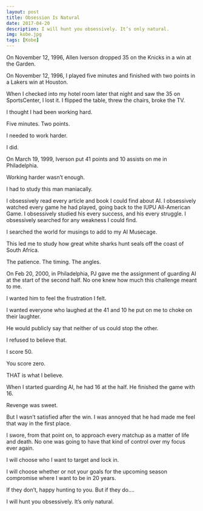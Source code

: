 ```yaml
---
layout: post
title: Obsession Is Natural
date: 2017-04-20
description: I will hunt you obsessively. It’s only natural.
img: kobe.jpg
tags: [Kobe]
---
```

On November 12, 1996, Allen Iverson dropped 35 on the Knicks in a win at the Garden.

On November 12, 1996, I played five minutes and finished with two points in a Lakers win at Houston.

When I checked into my hotel room later that night and saw the 35 on SportsCenter, I lost it. I flipped the table, threw the chairs, broke the TV.

I thought I had been working hard.

Five minutes. Two points.

I needed to work harder.

I did.

On March 19, 1999, Iverson put 41 points and 10 assists on me in Philadelphia.

Working harder wasn’t enough.

I had to study this man maniacally.

I obsessively read every article and book I could find about AI. I obsessively watched every game he had played, going back to the IUPU All-American Game. I obsessively studied his every success, and his every struggle. I obsessively searched for any weakness I could find.

I searched the world for musings to add to my AI Musecage.

This led me to study how great white sharks hunt seals off the coast of South Africa.

The patience. The timing. The angles.

On Feb 20, 2000, in Philadelphia, PJ gave me the assignment of guarding AI at the start of the second half. No one knew how much this challenge meant to me.

I wanted him to feel the frustration I felt.

I wanted everyone who laughed at the 41 and 10 he put on me to choke on their laughter.

He would publicly say that neither of us could stop the other.

I refused to believe that.

I score 50.

You score zero.

THAT is what I believe.

When I started guarding AI, he had 16 at the half. He finished the game with 16.

Revenge was sweet.

But I wasn’t satisfied after the win. I was annoyed that he had made me feel that way in the first place.

I swore, from that point on, to approach every matchup as a matter of life and death. No one was going to have that kind of control over my focus ever again.

I will choose who I want to target and lock in.

I will choose whether or not your goals for the upcoming season compromise where I want to be in 20 years.

If they don’t, happy hunting to you. But if they do….

I will hunt you obsessively. It’s only natural.